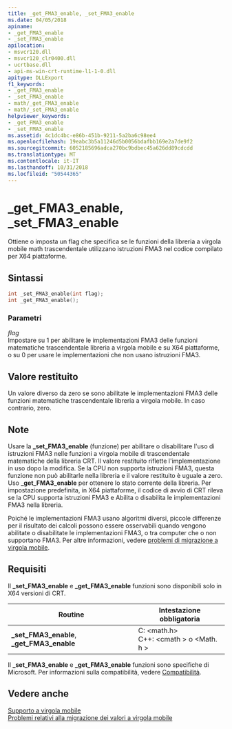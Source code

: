 ```yaml
---
title: _get_FMA3_enable, _set_FMA3_enable
ms.date: 04/05/2018
apiname:
- _get_FMA3_enable
- _set_FMA3_enable
apilocation:
- msvcr120.dll
- msvcr120_clr0400.dll
- ucrtbase.dll
- api-ms-win-crt-runtime-l1-1-0.dll
apitype: DLLExport
f1_keywords:
- _get_FMA3_enable
- _set_FMA3_enable
- math/_get_FMA3_enable
- math/_set_FMA3_enable
helpviewer_keywords:
- _get_FMA3_enable
- _set_FMA3_enable
ms.assetid: 4c1dc4bc-e86b-451b-9211-5a2ba6c98ee4
ms.openlocfilehash: 19eabc3b5a11246d5b0056bdafbb169e2a7de9f2
ms.sourcegitcommit: 6052185696adca270bc9bdbec45a626dd89cdcdd
ms.translationtype: MT
ms.contentlocale: it-IT
ms.lasthandoff: 10/31/2018
ms.locfileid: "50544365"
---
```

# <a name="getfma3enable-setfma3enable"></a>_get_FMA3_enable, _set_FMA3_enable

Ottiene o imposta un flag che specifica se le funzioni della libreria a virgola mobile math trascendentale utilizzano istruzioni FMA3 nel codice compilato per X64 piattaforme.

## <a name="syntax"></a>Sintassi

```C
int _set_FMA3_enable(int flag);
int _get_FMA3_enable();
```

### <a name="parameters"></a>Parametri

*flag*<br/>
Impostare su 1 per abilitare le implementazioni FMA3 delle funzioni matematiche trascendentale libreria a virgola mobile e su X64 piattaforme, o su 0 per usare le implementazioni che non usano istruzioni FMA3.

## <a name="return-value"></a>Valore restituito

Un valore diverso da zero se sono abilitate le implementazioni FMA3 delle funzioni matematiche trascendentale libreria a virgola mobile. In caso contrario, zero.

## <a name="remarks"></a>Note

Usare la **_set_FMA3_enable** (funzione) per abilitare o disabilitare l'uso di istruzioni FMA3 nelle funzioni a virgola mobile di trascendentale matematiche della libreria CRT. Il valore restituito riflette l'implementazione in uso dopo la modifica. Se la CPU non supporta istruzioni FMA3, questa funzione non può abilitarle nella libreria e il valore restituito è uguale a zero. Uso **_get_FMA3_enable** per ottenere lo stato corrente della libreria. Per impostazione predefinita, in X64 piattaforme, il codice di avvio di CRT rileva se la CPU supporta istruzioni FMA3 e Abilita o disabilita le implementazioni FMA3 nella libreria.

Poiché le implementazioni FMA3 usano algoritmi diversi, piccole differenze per il risultato dei calcoli possono essere osservabili quando vengono abilitate o disabilitate le implementazioni FMA3, o tra computer che o non supportano FMA3. Per altre informazioni, vedere [problemi di migrazione a virgola mobile](../../porting/floating-point-migration-issues.md).

## <a name="requirements"></a>Requisiti

Il **_set_FMA3_enable** e **_get_FMA3_enable** funzioni sono disponibili solo in X64 versioni di CRT.

|Routine|Intestazione obbligatoria|
|-------------|---------------------|
|**_set_FMA3_enable**, **_get_FMA3_enable**| C: \<math.h><br />C++: \<cmath > o \<Math. h >|

Il **_set_FMA3_enable** e **_get_FMA3_enable** funzioni sono specifiche di Microsoft. Per informazioni sulla compatibilità, vedere [Compatibilità](../../c-runtime-library/compatibility.md).

## <a name="see-also"></a>Vedere anche

[Supporto a virgola mobile](../../c-runtime-library/floating-point-support.md)<br/>
[Problemi relativi alla migrazione dei valori a virgola mobile](../../porting/floating-point-migration-issues.md)<br/>
